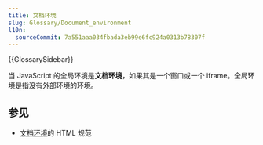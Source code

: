 ```yaml
---
title: 文档环境
slug: Glossary/Document_environment
l10n:
  sourceCommit: 7a551aaa034fbada3eb99e6fc924a0313b78307f
---
```


{{GlossarySidebar}}

当 JavaScript 的全局环境是**文档环境**，如果其是一个窗口或一个 iframe。全局环境是指没有外部环境的环境。

## 参见

- [文档环境](https://html.spec.whatwg.org/multipage/webappapis.html#document-environment)的 HTML 规范
